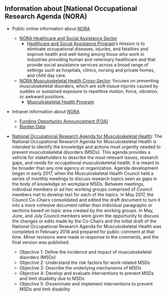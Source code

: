 ## Information about [National Occupational Research Agenda (NORA) 
  
  - Public online information about [NORA](https://www.cdc.gov/nora/default.html)
    - [NORA Healthcare and Social Assistance Sector](https://www.cdc.gov/nora/councils/hcsa/default.html)
      - [Healthcare and Social Assistance Program](https://www.cdc.gov/niosh/programs/hcsa/)’s mission is to eliminate occupational diseases, injuries, and fatalities and improve health and well-being among those who work in industries providing human and veterinary healthcare and that provide social assistance services across a broad range of settings such as hospitals, clinics, nursing and private homes, and child day care.
    - [NORA Musculoskeletal Health Cross-Sector](https://www.cdc.gov/nora/councils/mus/default.html): focuses on preventing musculoskeletal disorders, which are soft-tissue injuries caused by sudden or sustained exposure to repetitive motion, force, vibration, or awkward positions. 
      - [Musculoskeletal Health Program](https://www.cdc.gov/niosh/programs/msd/default.html)

  - Intranet information about [NORA](http://inside.niosh.cdc.gov/nora/default.htm)
    - [Funding Opportunity Announcement (FOA)](http://inside.niosh.cdc.gov/nora/IntramuralResearchCompetition/FOABNI/NORA_FY20S_FY21L_FOA_9-28-2018.pdf)
	- [Burden Data](http://inside.niosh.cdc.gov/nora/IntramuralResearchCompetition/FOABNI.html)
	
  - [National Occupational Research Agenda for Musculoskeletal Health](https://www.cdc.gov/nora/councils/mus/researchagenda.html):
    The National Occupational Research Agenda for Musculoskeletal Health is intended to identify the knowledge and actions most urgently needed to prevent musculoskeletal disorders (MSDs). This agenda provides a vehicle for stakeholders to describe the most relevant issues, research gaps, and needs for occupational musculosketetal health. It is meant to be broader than any one agency or organization.
Agenda development began in early 2017, when the Musculoskeletal Health Council held a series of monthly meetings to discuss research topics seen as gaps in the body of knowledge on workplace MSDs. Between meetings, individual members or ad hoc working groups comprised of Council members met to develop text for each of the topics. In May 2017, the Council Co-Chairs consolidated and edited the draft document to turn it into a more cohesive document rather than individual paragraphs or sections based on topic area created by the working groups. In May, June, and July Council members were given the opportunity to discuss the changes or edits made by the Co-Chairs and the initial draft of the National Occupational Research Agenda for Musculoskeletal Health was completed in February 2018 and prepared for public comment at that time. Minor revisions were made in response to the comments, and the final version was published.
     - Objective 1: Define the incidence and impact of musculoskeletal disorders (MSDs)
	 - Objective 2: Understand the risk factors for work-related MSDs
	 - Objective 3: Describe the underlying mechanisms of MSDs
	 - Objective 4: Develop and evaluate interventions to prevent MSDs and limit disability due to MSDs
	 - Objective 5: Disseminate and implement interventions to prevent MSDs and limit disability